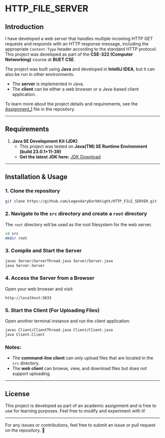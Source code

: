 # HTTP_FILE_SERVER

## Introduction
I have developed a web server that handles multiple incoming HTTP GET requests and responds with an HTTP response message, including the appropriate `Content-Type` header according to the standard HTTP protocol. This project was developed as part of the **CSE-322 (Computer Networking)** course at **BUET CSE**.

The project was built using **Java** and developed in **IntelliJ IDEA**, but it can also be run in other environments. 
- The **server** is implemented in Java.
- The **client** can be either a web browser or a Java-based client application.

To learn more about the project details and requirements, see the [Assignment_1](Assignment_1.pdf) file in the repository.

---

## Requirements
1. **Java SE Development Kit (JDK)**
    - This project was tested on **Java(TM) SE Runtime Environment (build 23.0.1+11-39)**
    - **Get the latest JDK here:** [JDK Download](https://www.oracle.com/java/technologies/downloads/)

---

## Installation & Usage
### 1. Clone the repository
```bash
git clone https://github.com/LegendaryDarkKnight/HTTP_FILE_SERVER.git
```

### 2. Navigate to the `src` directory and create a `root` directory
The `root` directory will be used as the root filesystem for the web server.
```bash
cd src
mkdir root
```

### 3. Compile and Start the Server
```bash
javac Server/ServerThread.java Server/Server.java
java Server.Server
```

### 4. Access the Server from a Browser
Open your web browser and visit:
```
http://localhost:5033
```

### 5. Start the Client (For Uploading Files)
Open another terminal instance and run the client application:
```bash
javac Client/ClientThread.java Client/Client.java
java Client.Client
```

### Notes:
- The **command-line client** can only upload files that are located in the `src` directory.
- The **web client** can browse, view, and download files but does not support uploading.

---

## License
This project is developed as part of an academic assignment and is free to use for learning purposes. Feel free to modify and experiment with it!

---

For any issues or contributions, feel free to submit an issue or pull request on the repository. 🚀